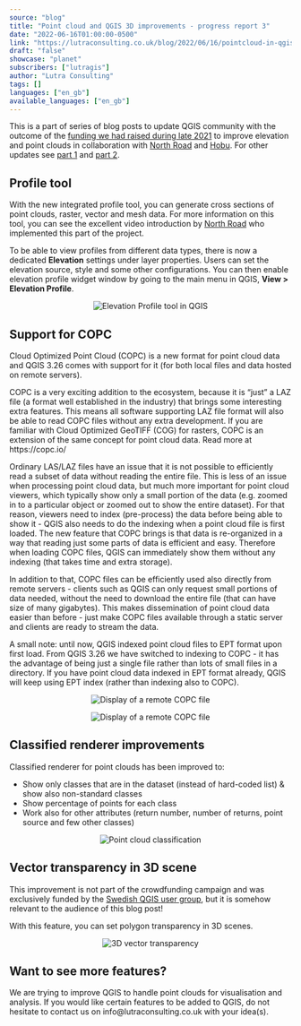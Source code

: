 ```yaml
---
source: "blog"
title: "Point cloud and QGIS 3D improvements - progress report 3"
date: "2022-06-16T01:00:00-0500"
link: "https://lutraconsulting.co.uk/blog/2022/06/16/pointcloud-in-qgis-update-3/"
draft: "false"
showcase: "planet"
subscribers: ["lutragis"]
author: "Lutra Consulting"
tags: []
languages: ["en_gb"]
available_languages: ["en_gb"]
---
```


<p>This is a part of series of blog posts to update QGIS community with the outcome of the <a href="https://www.lutraconsulting.co.uk/crowdfunding/elevation-pointcloud-enhancements-qgis/">funding we had raised during late 2021</a> to improve elevation and point clouds in collaboration with <a href="https://north-road.com/">North Road</a> and <a href="https://hobu.co/">Hobu</a>. For other updates see <a href="https://www.lutraconsulting.co.uk/blog/2022/03/15/pointcloud-in-qgis-update-1/">part 1</a> and <a href="https://www.lutraconsulting.co.uk/blog/2022/04/05/pointcloud-in-qgis-update-2/">part 2</a>.</p>

<h2 id="profile-tool">Profile tool</h2>

<p>With the new integrated profile tool, you can generate cross sections of point clouds, raster, vector and mesh data. For more information on this tool, you can see the excellent video introduction by <a href="https://north-road.com/">North Road</a> who implemented this part of the project.</p>

<center>
    
</center>

<p>To be able to view profiles from different data types, there is now a dedicated <strong>Elevation</strong> settings under layer properties. Users can set the elevation source, style and some other configurations. You can then enable elevation profile widget window by going to the main menu in QGIS, <strong>View &gt; Elevation Profile</strong>.</p>

<center>
  <p><img alt="Elevation Profile tool in QGIS" src="https://lutraconsulting.co.uk/img/posts/pointcloud_profile_raster_pc.png" title="Elevation Profile tool in QGIS" /></p>
</center>

<h2 id="support-for-copc">Support for COPC</h2>

<p>Cloud Optimized Point Cloud (COPC) is a new format for point cloud data and QGIS 3.26 comes with support for it (for both local files and data hosted on remote servers).</p>

<p>COPC is a very exciting addition to the ecosystem, because it is “just” a LAZ file (a format well established in the industry) that brings some interesting extra features. This means all software supporting LAZ file format will also be able to read COPC files without any extra development. If you are familiar with Cloud Optimized GeoTIFF (COG) for rasters, COPC is an extension of the same concept for point cloud data. Read more at https://copc.io/</p>

<p>Ordinary LAS/LAZ files have an issue that it is not possible to efficiently read a subset of data without reading the entire file. This is less of an issue when processing point cloud data, but much more important for point cloud viewers, which typically show only a small portion of the data (e.g. zoomed in to a particular object or zoomed out to show the entire dataset). For that reason, viewers need to index (pre-process) the data before being able to show it - QGIS also needs to do the indexing when a point cloud file is first loaded. The new feature that COPC brings is that data is re-organized in a way that reading just some parts of data is efficient and easy. Therefore when loading COPC files, QGIS can immediately show them without any indexing (that takes time and extra storage).</p>

<p>In addition to that, COPC files can be efficiently used also directly from remote servers - clients such as QGIS can only request small portions of data needed, without the need to download the entire file (that can have size of many gigabytes). This makes dissemination of point cloud data easier than before - just make COPC files available through a static server and clients are ready to stream the data.</p>

<p>A small note: until now, QGIS indexed point cloud files to EPT format upon first load. From QGIS 3.26 we have switched to indexing to COPC - it has the advantage of being just a single file rather than lots of small files in a directory. If you have point cloud data indexed in EPT format already, QGIS will keep using EPT index (rather than indexing also to COPC).</p>

<center>
  <p><img alt="Display of a remote COPC file" src="https://lutraconsulting.co.uk/img/posts/pointcloud_copc_melbourne.gif" title="display of a remote COPC file" /></p>
</center>

<center>
  <p><img alt="Display of a remote COPC file" src="https://lutraconsulting.co.uk/img/posts/add_copc_remote.png" title="display of a remote COPC file" /></p>
</center>

<h2 id="classified-renderer-improvements">Classified renderer improvements</h2>
<p>Classified renderer for point clouds has been improved to:</p>

<ul>
  <li>Show only classes that are in the dataset (instead of hard-coded list) &amp; show also non-standard classes</li>
  <li>Show percentage of points for each class</li>
  <li>Work also for other attributes (return number, number of returns, point source and few other classes)</li>
</ul>

<center>
    <p><img alt="Point cloud classification" src="https://lutraconsulting.co.uk/img/posts/pointcloud_classification.png" title="Point cloud classification" /></p>
  </center>

<h2 id="vector-transparency-in-3d-scene">Vector transparency in 3D scene</h2>
<p>This improvement is not part of the crowdfunding campaign and was exclusively funded by the <a href="https://www.lutraconsulting.co.uk/blog/categories/qgis/www.qgis.se">Swedish QGIS user group</a>, but it is somehow relevant to the audience of this blog post!</p>

<p>With this feature, you can set polygon transparency in 3D scenes.</p>

<center>
  <p><img alt="3D vector transparency" src="https://lutraconsulting.co.uk/img/posts/qgis_3d_vector_transparency.png" title="3D vector transparency" /></p>
</center>

<h2 id="want-to-see-more-features">Want to see more features?</h2>
<p>We are trying to improve QGIS to handle point clouds for visualisation and analysis. If you would like certain features to be added to QGIS, do not hesitate to contact us on info@lutraconsulting.co.uk with your idea(s).</p>
